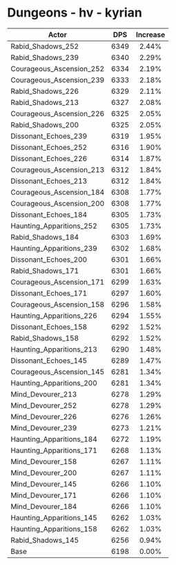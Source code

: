 # Dungeons - hv - kyrian
| Actor | DPS | Increase |
|---|:---:|:---:|
|Rabid_Shadows_252|6349|2.44%|
|Rabid_Shadows_239|6340|2.29%|
|Courageous_Ascension_252|6334|2.19%|
|Courageous_Ascension_239|6333|2.18%|
|Rabid_Shadows_226|6329|2.11%|
|Rabid_Shadows_213|6327|2.08%|
|Courageous_Ascension_226|6325|2.05%|
|Rabid_Shadows_200|6325|2.05%|
|Dissonant_Echoes_239|6319|1.95%|
|Dissonant_Echoes_252|6316|1.90%|
|Dissonant_Echoes_226|6314|1.87%|
|Courageous_Ascension_213|6312|1.84%|
|Dissonant_Echoes_213|6312|1.84%|
|Courageous_Ascension_184|6308|1.77%|
|Courageous_Ascension_200|6308|1.77%|
|Dissonant_Echoes_184|6305|1.73%|
|Haunting_Apparitions_252|6305|1.73%|
|Rabid_Shadows_184|6303|1.69%|
|Haunting_Apparitions_239|6302|1.68%|
|Dissonant_Echoes_200|6301|1.66%|
|Rabid_Shadows_171|6301|1.66%|
|Courageous_Ascension_171|6299|1.63%|
|Dissonant_Echoes_171|6297|1.60%|
|Courageous_Ascension_158|6296|1.58%|
|Haunting_Apparitions_226|6294|1.55%|
|Dissonant_Echoes_158|6292|1.52%|
|Rabid_Shadows_158|6292|1.52%|
|Haunting_Apparitions_213|6290|1.48%|
|Dissonant_Echoes_145|6289|1.47%|
|Courageous_Ascension_145|6281|1.34%|
|Haunting_Apparitions_200|6281|1.34%|
|Mind_Devourer_213|6278|1.29%|
|Mind_Devourer_252|6278|1.29%|
|Mind_Devourer_226|6276|1.26%|
|Mind_Devourer_239|6273|1.21%|
|Haunting_Apparitions_184|6272|1.19%|
|Haunting_Apparitions_171|6268|1.13%|
|Mind_Devourer_158|6267|1.11%|
|Mind_Devourer_200|6267|1.11%|
|Mind_Devourer_145|6266|1.10%|
|Mind_Devourer_171|6266|1.10%|
|Mind_Devourer_184|6266|1.10%|
|Haunting_Apparitions_145|6262|1.03%|
|Haunting_Apparitions_158|6262|1.03%|
|Rabid_Shadows_145|6256|0.94%|
|Base|6198|0.00%|

